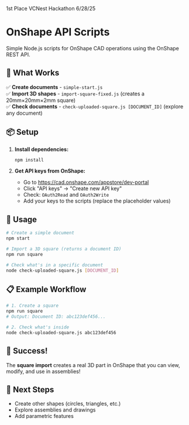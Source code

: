 1st Place VCNest Hackathon 6/28/25

# OnShape API Scripts

Simple Node.js scripts for OnShape CAD operations using the OnShape REST API.

## 🚀 What Works

✅ **Create documents** - `simple-start.js`  
✅ **Import 3D shapes** - `import-square-fixed.js` (creates a 20mm×20mm×2mm square)  
✅ **Check documents** - `check-uploaded-square.js [DOCUMENT_ID]` (explore any document)

## 📦 Setup

1. **Install dependencies:**
   ```bash
   npm install
   ```

2. **Get API keys from OnShape:**
   - Go to https://cad.onshape.com/appstore/dev-portal
   - Click "API keys" → "Create new API key"  
   - Check: `OAuth2Read` and `OAuth2Write`
   - Add your keys to the scripts (replace the placeholder values)

## 🎯 Usage

```bash
# Create a simple document
npm start

# Import a 3D square (returns a document ID)
npm run square

# Check what's in a specific document
node check-uploaded-square.js [DOCUMENT_ID]
```

## 📋 Example Workflow

```bash
# 1. Create a square
npm run square
# Output: Document ID: abc123def456...

# 2. Check what's inside
node check-uploaded-square.js abc123def456
```

## 🎉 Success!

The **square import** creates a real 3D part in OnShape that you can view, modify, and use in assemblies!

## 🔑 Next Steps

- Create other shapes (circles, triangles, etc.)
- Explore assemblies and drawings
- Add parametric features 